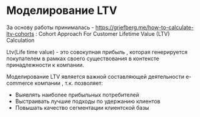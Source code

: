 # Моделирование LTV 

За основу работы принималась - https://griefberg.me/how-to-calculate-ltv-cohorts : Cohort Approach For Customer Lifetime Value (LTV) Calculation

Ltv(Life time value) - это совокупная прибыль , которая генерируется покупателем в рамках своего существования в контексте принадлежности к компании.

Моделирование LTV является важной составляющей деятельности e-commerce компании , т.к. позволяет:
  - Выявлять наиболее прибыльных потребителей
  - Выстраивать лучшие подходы по удержанию клиентов 
  - Повышать качество сегментации клиентской базы

